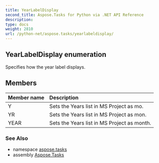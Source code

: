 ```yaml
---
title: YearLabelDisplay
second_title: Aspose.Tasks for Python via .NET API Reference
description: 
type: docs
weight: 2810
url: /python-net/aspose.tasks/yearlabeldisplay/
---
```


## YearLabelDisplay enumeration

Specifies how the year label displays.

## Members
| Member name | Description |
| :- | :- |
|Y|Sets the Years list in MS Project as mo.|
|YR|Sets the Years list in MS Project as mon.|
|YEAR|Sets the Years list in MS Project as month.|

### See Also

* namespace [aspose.tasks](/tasks/python-net/aspose.tasks/)
* assembly [Aspose.Tasks](/tasks/python-net/)


